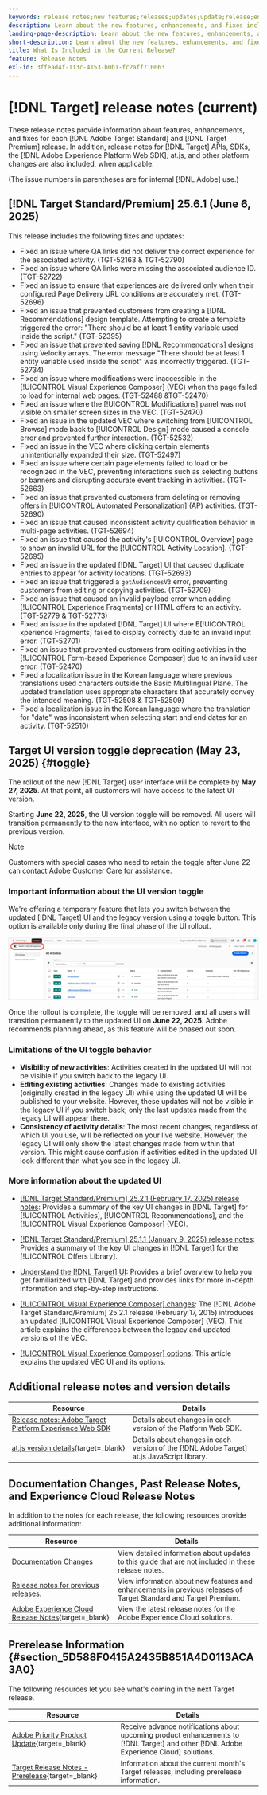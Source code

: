 ```yaml
---
keywords: release notes;new features;releases;updates;update;release;enhancement;enhancements;fixes;bug fixes;updates,current updates
description: Learn about the new features, enhancements, and fixes included in the current release of [!DNL Adobe Target], including SDKs, APIs, and JavaScript libraries.
landing-page-description: Learn about the new features, enhancements, and fixes included in the current release of [!DNL Adobe Target].
short-description: Learn about the new features, enhancements, and fixes included in the current release of [!DNL Adobe Target].
title: What Is Included in the Current Release?
feature: Release Notes
exl-id: 3ffead4f-113c-4153-b0b1-fc2aff710063
---
```

# [!DNL Target] release notes (current)

These release notes provide information about features, enhancements, and fixes for each [!DNL Adobe Target Standard] and [!DNL Target Premium] release. In addition, release notes for [!DNL Target] APIs, SDKs, the [!DNL Adobe Experience Platform Web SDK], at.js, and other platform changes are also included, when applicable.

(The issue numbers in parentheses are for internal [!DNL Adobe] use.)

## [!DNL Target Standard/Premium] 25.6.1 (June 6, 2025)

This release includes the following fixes and updates:

* Fixed an issue where QA links did not deliver the correct experience for the associated activity. (TGT-52163 & TGT-52790)
* Fixed an issue where QA links were missing the associated audience ID. (TGT-52722)
* Fixed an issue to ensure that experiences are delivered only when their configured Page Delivery URL conditions are accurately met. (TGT-52696)
* Fixed an issue that prevented customers from creating a [!DNL Recommendations] design template. Attempting to create a template triggered the error: "There should be at least 1 entity variable used inside the script." (TGT-52395)
* Fixed an issue that prevented saving [!DNL Recommendations] designs using Velocity arrays. The error message "There should be at least 1 entity variable used inside the script" was incorrectly triggered. (TGT-52734)
* Fixed an issue where modifications were inaccessible in the [!UICONTROL Visual Experience Composer] (VEC) when the page failed to load for internal web pages. (TGT-52488 &TGT-52470)
* Fixed an issue where the [!UICONTROL Modifications] panel was not visible on smaller screen sizes in the VEC. (TGT-52470)
* Fixed an issue in the updated VEC where switching from [!UICONTROL Browse] mode back to [!UICONTROL Design] mode caused a console error and prevented further interaction. (TGT-52532)
* Fixed an issue in the VEC where clicking certain elements unintentionally expanded their size. (TGT-52497)
* Fixed an issue where certain page elements failed to load or be recognized in the VEC, preventing interactions such as selecting buttons or banners and disrupting accurate event tracking in activities. (TGT-52663)
* Fixed an issue that prevented customers from deleting or removing offers in [!UICONTROL Automated Personalization] (AP) activities. (TGT-52690)
* Fixed an issue that caused inconsistent activity qualification behavior in multi-page activities. (TGT-52694)
* Fixed an issue that caused the activity's [!UICONTROL Overview] page to show an invalid URL for the [!UICONTROL Activity Location]. (TGT-52695)
* Fixed an issue in the updated [!DNL Target] UI that caused duplicate entries to appear for activity locations. (TGT-52693)
* Fixed an issue that triggered a `getAudiencesV3` error, preventing customers from editing or copying activities. (TGT-52709)
* Fixed an issue that caused an invalid payload error when adding [!UICONTROL Experience Fragments] or HTML offers to an activity. (TGT-52779 & TGT-52773)
* Fixed an issue in the updated [!DNL Target] UI where E[!UICONTROL xperience Fragments] failed to display correctly due to an invalid input error. (TGT-52701)
* Fixed an issue that prevented customers from editing activities in the [!UICONTROL Form-based Experience Composer] due to an invalid user error. (TGT-52470)
* Fixed a localization issue in the Korean language where previous translations used characters outside the Basic Multilingual Plane. The updated translation uses appropriate characters that accurately convey the intended meaning. (TGT-52508 & TGT-52509)
* Fixed a localization issue in the Korean language where the translation for "date" was inconsistent when selecting start and end dates for an activity. (TGT-52510)

## Target UI version toggle deprecation (May 23, 2025) {#toggle}
 
The rollout of the new [!DNL Target] user interface will be complete by **May 27, 2025**. At that point, all customers will have access to the latest UI version.

Starting **June 22, 2025**, the UI version toggle will be removed. All users will transition permanently to the new interface, with no option to revert to the previous version.

>[!NOTE]
>
>Customers with special cases who need to retain the toggle after June 22 can contact Adobe Customer Care for assistance.

### Important information about the UI version toggle

We're offering a temporary feature that lets you switch between the updated [!DNL Target] UI and the legacy version using a toggle button. This option is available only during the final phase of the UI rollout.

![Target UI version toggle](/help/main/r-release-notes/assets/toggle.png)

Once the rollout is complete, the toggle will be removed, and all users will transition permanently to the updated UI on **June 22, 2025**. Adobe recommends planning ahead, as this feature will be phased out soon.

### Limitations of the UI toggle behavior

* **Visibility of new activities**: Activities created in the updated UI will not be visible if you switch back to the legacy UI.
* **Editing existing activities**: Changes made to existing activities (originally created in the legacy UI) while using the updated UI will be published to your website. However, these updates will not be visible in the legacy UI if you switch back; only the last updates made from the legacy UI will appear there.
* **Consistency of activity details**: The most recent changes, regardless of which UI you use, will be reflected on your live website. However, the legacy UI will only show the latest changes made from within that version. This might cause confusion if activities edited in the updated UI look different than what you see in the legacy UI.

### More information about the updated UI

* [[!DNL Target Standard/Premium] 25.2.1 (February 17, 2025) release notes](/help/main/r-release-notes/release-notes-for-previous-releases.md#ui-update-2): Provides a summary of the key UI changes in [!DNL Target] for [!UICONTROL Activities], [!UICONTROL Recommendations], and the [!UICONTROL Visual Experience Composer] (VEC).

* [[!DNL Target Standard/Premium] 25.1.1 (January 9, 2025) release notes](/help/main/r-release-notes/release-notes-for-previous-releases.md#ui-update-1): Provides a summary of the key UI changes in [!DNL Target] for the [!UICONTROL Offers Library].

* [Understand the [!DNL Target] UI](/help/main/c-intro/understand-the-target-ui.md): Provides a brief overview to help you get familiarized with [!DNL Target] and provides links for more in-depth information and step-by-step instructions.

* [[!UICONTROL Visual Experience Composer] changes](/help/main/c-experiences/c-visual-experience-composer/vec-changes.md): The [!DNL Adobe Target Standard/Premium] 25.2.1 release (February 17, 2015) introduces an updated [!UICONTROL Visual Experience Composer] (VEC). This article explains the differences between the legacy and updated versions of the VEC.

* [[!UICONTROL Visual Experience Composer] options](/help/main/c-experiences/c-visual-experience-composer/viztarget-options.md): This article explains the updated VEC UI and its options.

## Additional release notes and version details

|Resource|Details|
|--- |--- |
|[Release notes: Adobe Target Platform Experience Web SDK](https://experienceleague.adobe.com/docs/experience-platform/edge/release-notes.html?lang=en)|Details about changes in each version of the Platform Web SDK.|
|[at.js version details](https://experienceleague.adobe.com/docs/target-dev/developer/client-side/at-js-implementation/target-atjs-versions.html){target=_blank}|Details about changes in each version of the [!DNL Adobe Target] at.js JavaScript library.|
     
## Documentation Changes, Past Release Notes, and Experience Cloud Release Notes

In addition to the notes for each release, the following resources provide additional information:

|Resource|Details|
|--- |--- |
|[Documentation Changes](/help/main/r-release-notes/doc-change.md)|View detailed information about updates to this guide that are not included in these release notes.|
|[Release notes for previous releases](/help/main/r-release-notes/release-notes-for-previous-releases.md).|View information about new features and enhancements in previous releases of Target Standard and Target Premium.|
|[Adobe Experience Cloud Release Notes](https://experienceleague.adobe.com/docs/release-notes/experience-cloud/current.html){target=_blank}|View the latest release notes for the Adobe Experience Cloud solutions.|

## Prerelease Information {#section_5D588F0415A2435B851A4D0113ACA3A0}

The following resources let you see what's coming in the next Target release.

|Resource|Details|
|--- |--- |
|[Adobe Priority Product Update](https://www.adobe.com/subscription/priority-product-update.html){target=_blank}|Receive advance notifications about upcoming product enhancements to [!DNL Target] and other [!DNL Adobe Experience Cloud] solutions.|
|[Target Release Notes - Prerelease](/help/main/r-release-notes/target-release-notes.md){target=_blank}|Information about the current month's Target releases, including prerelease information.|
